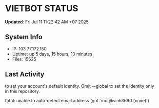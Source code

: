 # VIETBOT STATUS
**Updated**: Fri Jul 11 11:22:42 AM +07 2025

## System Info
- IP: 103.77.172.150
- Uptime: up 5 days, 15 hours, 10 minutes
- Files: 15525

## Last Activity

to set your account's default identity.
Omit --global to set the identity only in this repository.

fatal: unable to auto-detect email address (got 'root@vinh3690.(none)')
